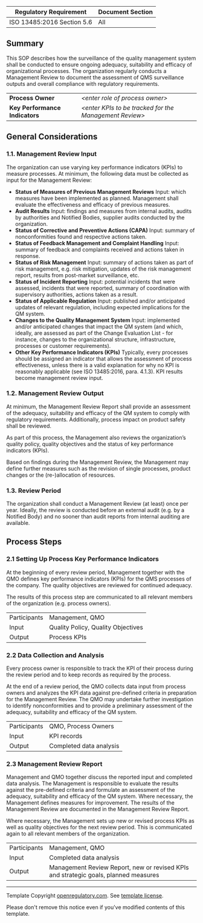 | Regulatory Requirement     | Document Section |
|----------------------------|------------------|
| ISO 13485:2016 Section 5.6 | All              |

## Summary

This SOP describes how the surveillance of the quality management system shall be conducted to ensure ongoing adequacy, suitability and efficacy of organizational processes. The organization regularly conducts a Management Review to document the assessment of QMS surveillance outputs and overall compliance with regulatory requirements.

|                                |                                                          |
|--------------------------------|----------------------------------------------------------|
| **Process Owner**              | *\<enter role of process owner\>*                        |
| **Key Performance Indicators** | *\<enter KPIs to be tracked for the Management Review\>* |

## General Considerations

### 1.1. Management Review Input

The organization can use varying key performance indicators (KPIs) to measure processes. At minimum, the following data must be collected as input for the Management Review:

* **Status of Measures of Previous Management Reviews**
  Input: which measures have been implemented as planned.
  Management shall evaluate the effectiveness and efficacy of previous measures.
* **Audit Results**
  Input: findings and measures from internal audits, audits by authorities and Notified Bodies, supplier audits conducted by the organization.
* **Status of Corrective and Preventive Actions (CAPA)**
  Input: summary of nonconformities found and respective actions taken.
* **Status of Feedback Management and Complaint Handling**
  Input: summary of feedback and complaints received and actions taken in response.
* **Status of Risk Management**
  Input: summary of actions taken as part of risk management, e.g. risk mitigation, updates of the risk management report, results from post-market surveillance, etc.
* **Status of Incident Reporting**
  Input: potential incidents that were assessed, incidents that were reported, summary of coordination with supervisory authorities, actions taken as a result.
* **Status of Applicable Regulation**
  Input: published and/or anticipated updates of relevant regulation, including expected implications for the QM system.
* **Changes to the Quality Management System**
  Input: implemented and/or anticipated changes that impact the QM system (and which, ideally, are assessed as part of the Change Evaluation List - for instance, changes to the organizational structure, infrastructure, processes or customer requirements).
* **Other Key Performance Indicators (KPIs)**
  Typically, every processes should be assigned an indicator that allows the assessment of process effectiveness, unless there is a valid explanation for why no KPI is reasonably applicable (see ISO 13485:2016, para. 4.1.3). KPI results become management review input.


### 1.2. Management Review Output

At minimum, the Management Review Report shall provide an assessment of the adequacy, suitability and efficacy of the QM system to comply with regulatory requirements. Additionally, process impact on product safety shall be reviewed.

As part of this process, the Management also reviews the organization’s quality policy, quality objectives and the status of key performance indicators (KPIs).

Based on findings during the Management Review, the Management may define further measures such as the revision of single processes, product changes or the (re-)allocation of resources.

### 1.3. Review Period

The organization shall conduct a Management Review (at least) once per year. Ideally, the review is conducted before an external audit (e.g. by a Notified Body) and no sooner than audit reports from internal auditing are available.

## Process Steps

### 2.1 Setting Up Process Key Performance Indicators

At the beginning of every review period, Management together with the QMO defines key performance indicators (KPIs) for the QMS processes of the company. The quality objectives are reviewed for continued adequacy.

The results of this process step are communicated to all relevant members of the organization (e.g. process owners).

|              |                                      |
|--------------|--------------------------------------|
| Participants | Management, QMO                      |
| Input        | Quality Policy, Quality Objectives   |
| Output       | Process KPIs                         |

### 2.2 Data Collection and Analysis

Every process owner is responsible to track the KPI of their process during the review period and to keep records as required by the process.

At the end of a review period, the QMO collects data input from process owners and analyzes the KPI data against pre-defined criteria in preparation for the Management Review. The QMO may undertake further investigation to identify nonconformities and to provide a preliminary assessment of the adequacy, suitability
and efficacy of the QM system.

|              |                         |
|--------------|-------------------------|
| Participants | QMO, Process Owners     |
| Input        | KPI records             |
| Output       | Completed data analysis |

### 2.3 Management Review Report

Management and QMO together discuss the reported input and completed data analysis. The Management is responsible to evaluate the results against the pre-defined criteria and formulate an assessment of the adequacy, suitability and efficacy of the QM system. Where necessary, the Management defines measures for improvement. The results of the Management Review are documented in the Management Review Report.

Where necessary, the Management sets up new or revised process KPIs as well as quality objectives for the next review period. This is communicated again to all relevant members of the organization.

|              |                                                                                     |
|--------------|-------------------------------------------------------------------------------------|
| Participants | Management, QMO                                                                     |
| Input        | Completed data analysis                                                             |
| Output       | Management Review Report, new or revised KPIs and strategic goals, planned measures |

---

Template Copyright [openregulatory.com](https://openregulatory.com). See [template
license](https://openregulatory.com/template-license).

Please don't remove this notice even if you've modified contents of this template.
